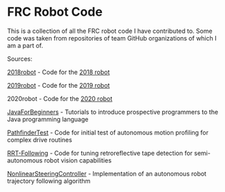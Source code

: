 # FRC Robot Code
This is a collection of all the FRC robot code I have contributed to. Some code was taken from repositories of team GitHub organizations of which I am a part of.

Sources:

[2018robot](https://github.com/team6908/2018robot) - Code for the [2018 robot](https://www.thebluealliance.com/team/6908/2018)

[2019robot](https://github.com/frc6908/2019neptune) - Code for the [2019 robot](https://www.thebluealliance.com/team/6908/2019)

2020robot - Code for the [2020 robot](https://www.thebluealliance.com/team/6908/2020)

[JavaForBeginners](https://github.com/frc6908/JavaForBeginners) - Tutorials to introduce prospective programmers to the Java programming language

[PathfinderTest](https://github.com/frc6908/PathfinderTest) - Code for initial test of autonomous motion profiling for complex drive routines

[RRT-Following](https://github.com/frc6908/RRT-Following) - Code for tuning retroreflective tape detection for semi-autonomous robot vision capabilities

[NonlinearSteeringController](https://github.com/joydeepm02/NonlinearSteeringController) - Implementation of an autonomous robot trajectory following algorithm

